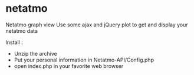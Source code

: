 netatmo
=======

Netatmo graph view
Use some ajax and jQuery plot to get and display your netatmo data

Install :
- Unzip the archive
- Put your personal information in Netatmo-API/Config.php
- open index.php in your favorite web browser

